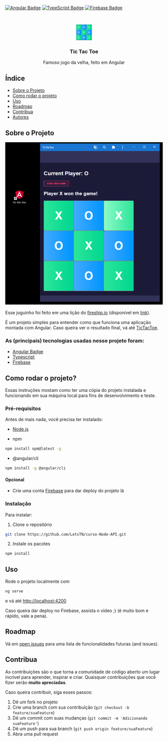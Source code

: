 <!-- PROJECT SHIELDS -->
<!--
  São pequenas imagens informando partes importantes do projeto
  Pode ser: contribuidores, issues, linguagens, licenças, etc
-->
[![Angular Badge](https://img.shields.io/badge/-Angular-red?logo=Angular)](https://angular.io)
[![TypeScript Badge](https://img.shields.io/badge/-TypeScript-blue?logo=TypeScript)](https://www.typescriptlang.org/)
[![Firebase Badge](https://img.shields.io/badge/-Firebase-gray?logo=Firebase)](https://firebase.google.com/?hl=pt-br)

<!-- PROJECT LOGO -->
<br />
<p align="center">
  <a href="https://github.com/LetsTN/TicTacToe">
    <img src="src/assets/logo.PNG" alt="banner" style="width:50px;height:50px;" >
  </a>

  <h3 align="center">Tic Tac Toe</h3>

  <p align="center">
    Famoso jogo da velha, feito em Angular
  </p>
</p>


<!-- TABLE OF CONTENTS -->
## Índice

* [Sobre o Projeto](#sobre-o-projeto)
* [Como rodar o projeto](#getting_started)
* [Uso](#uso)
* [Roadmap](#roadmap)
* [Contribua](#contribua)
* [Autores](#autores)


<!-- ABOUT THE PROJECT -->
## Sobre o Projeto
![Project image](src/assets/print.PNG)

Esse joguinho foi feito em uma lição do [fireship.io](https://fireship.io) (disponível em [link](https://fireship.io/courses/angular/start-angular-beginner-tutorial/)).

É um projeto simples para entender como que funciona uma aplicação montada com Angular. Caso queira ver o resultado final, vá até [TicTacToe](https://tic-tac-toe-32bf7.web.app).

### As (principais) tecnologias usadas nesse projeto foram:
- [Angular Badge](https://angular.io)
- [Typescript](https://www.typescriptlang.org)
- [Firebase](https://firebase.google.com/?hl=pt-br)

## Como rodar o projeto? <a name = "getting_started"></a>
Essas instruções mostam como ter uma cópia do projeto instalada e funcionando em sua máquina local para fins de desenvolvimento e teste.

### Pré-requisitos
Antes de mais nada, você precisa ter instalado:

* [Node.js](https://nodejs.org/en/download/)

* npm
```sh
npm install npm@latest -g
```

* @angular/cli
```sh
npm install -g @angular/cli
```

#### Opcional
* Crie uma conta [Firebase](https://firebase.google.com/?hl=pt-br) para dar deploy do projeto lá

### Instalação
Para instalar:

1. Clone o repositório
```sh
git clone https://github.com/LetsTN/curso-Node-API.git
```

2. Instale os pacotes
```sh
npm install
```

## Uso
Rode o projeto localmente com 
```sh
ng serve
```

e vá até [http://localhost:4200](http://localhost:4200)

Caso queira dar deploy no Firebase, assista o vídeo ;) (é muito bom e rápido, vale a pena).

## Roadmap
Vá em [open issues](https://github.com/LetsTN/TicTacToe/issues) para uma lista de funcionalidades futuras (and issues).


## Contribua
As contribuições são o que torna a comunidade de código aberto um lugar incrível para aprender, inspirar e criar. Quaisquer contribuições que você fizer serão **muito apreciadas**.

Caso queira contribuir, siga esses passos:

1. Dê um fork no projeto
2. Crie uma branch com sua contribuição (`git checkout -b feature/suaFeature`)
3. Dê um commit com suas mudanças (`git commit -m 'Adicionando suaFeature'`)
4. Dê um push para sua branch (`git push origin feature/suaFeature`)
5. Abra uma pull request